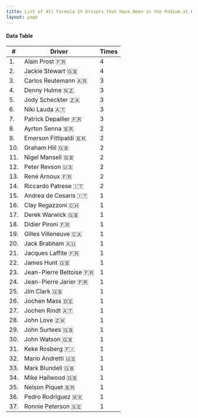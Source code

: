 ```yaml
---
title: List of All Formula 1® Drivers that Have Been in the Podium at Kyalami
layout: page
---
```


<canvas id="chart" width="400" height="180"></canvas>
<script>
var data = {
    "datasets": [
        {
            "backgroundColor": "#f3a935",
            "borderColor": "#f68639",
            "borderWidth": 1,
            "data": [
                4.0,
                4.0,
                3.0,
                3.0,
                3.0,
                3.0,
                3.0,
                2.0,
                2.0,
                2.0,
                2.0,
                2.0,
                2.0,
                2.0,
                1.0,
                1.0,
                1.0,
                1.0,
                1.0,
                1.0,
                1.0,
                1.0,
                1.0,
                1.0,
                1.0,
                1.0,
                1.0,
                1.0,
                1.0,
                1.0,
                1.0,
                1.0,
                1.0,
                1.0,
                1.0,
                1.0,
                1.0
            ],
            "label": "Times"
        }
    ],
    "labels": [
        "Alain Prost 🇫🇷",
        "Jackie Stewart 🇬🇧",
        "Carlos Reutemann 🇦🇷",
        "Denny Hulme 🇳🇿",
        "Jody Scheckter 🇿🇦",
        "Niki Lauda 🇦🇹",
        "Patrick Depailler 🇫🇷",
        "Ayrton Senna 🇧🇷",
        "Emerson Fittipaldi 🇧🇷",
        "Graham Hill 🇬🇧",
        "Nigel Mansell 🇬🇧",
        "Peter Revson 🇺🇸",
        "René Arnoux 🇫🇷",
        "Riccardo Patrese 🇮🇹",
        "Andrea de Cesaris 🇮🇹",
        "Clay Regazzoni 🇨🇭",
        "Derek Warwick 🇬🇧",
        "Didier Pironi 🇫🇷",
        "Gilles Villeneuve 🇨🇦",
        "Jack Brabham 🇦🇺",
        "Jacques Laffite 🇫🇷",
        "James Hunt 🇬🇧",
        "Jean-Pierre Beltoise 🇫🇷",
        "Jean-Pierre Jarier 🇫🇷",
        "Jim Clark 🇬🇧",
        "Jochen Mass 🇩🇪",
        "Jochen Rindt 🇦🇹",
        "John Love 🇿🇼",
        "John Surtees 🇬🇧",
        "John Watson 🇬🇧",
        "Keke Rosberg 🇫🇮",
        "Mario Andretti 🇺🇸",
        "Mark Blundell 🇬🇧",
        "Mike Hailwood 🇬🇧",
        "Nelson Piquet 🇧🇷",
        "Pedro Rodríguez 🇲🇽",
        "Ronnie Peterson 🇸🇪"
    ]
};
var options = {
  legend: {
    display: false
  },
  scales: {
    xAxes: [{
      ticks: {
        beginAtZero: true,
        maxRotation: 180
      }
    }],
    yAxes: [{
      ticks: {
        beginAtZero: true
      }
    }]
  }
};
new Chart("chart", {
    data: data,
    type: 'bar',
    options: options
});
</script>



#### Data Table

| # | Driver | Times |
|--|--|--|
| 1. | Alain Prost 🇫🇷 | 4 |
| 2. | Jackie Stewart 🇬🇧 | 4 |
| 3. | Carlos Reutemann 🇦🇷 | 3 |
| 4. | Denny Hulme 🇳🇿 | 3 |
| 5. | Jody Scheckter 🇿🇦 | 3 |
| 6. | Niki Lauda 🇦🇹 | 3 |
| 7. | Patrick Depailler 🇫🇷 | 3 |
| 8. | Ayrton Senna 🇧🇷 | 2 |
| 9. | Emerson Fittipaldi 🇧🇷 | 2 |
| 10. | Graham Hill 🇬🇧 | 2 |
| 11. | Nigel Mansell 🇬🇧 | 2 |
| 12. | Peter Revson 🇺🇸 | 2 |
| 13. | René Arnoux 🇫🇷 | 2 |
| 14. | Riccardo Patrese 🇮🇹 | 2 |
| 15. | Andrea de Cesaris 🇮🇹 | 1 |
| 16. | Clay Regazzoni 🇨🇭 | 1 |
| 17. | Derek Warwick 🇬🇧 | 1 |
| 18. | Didier Pironi 🇫🇷 | 1 |
| 19. | Gilles Villeneuve 🇨🇦 | 1 |
| 20. | Jack Brabham 🇦🇺 | 1 |
| 21. | Jacques Laffite 🇫🇷 | 1 |
| 22. | James Hunt 🇬🇧 | 1 |
| 23. | Jean-Pierre Beltoise 🇫🇷 | 1 |
| 24. | Jean-Pierre Jarier 🇫🇷 | 1 |
| 25. | Jim Clark 🇬🇧 | 1 |
| 26. | Jochen Mass 🇩🇪 | 1 |
| 27. | Jochen Rindt 🇦🇹 | 1 |
| 28. | John Love 🇿🇼 | 1 |
| 29. | John Surtees 🇬🇧 | 1 |
| 30. | John Watson 🇬🇧 | 1 |
| 31. | Keke Rosberg 🇫🇮 | 1 |
| 32. | Mario Andretti 🇺🇸 | 1 |
| 33. | Mark Blundell 🇬🇧 | 1 |
| 34. | Mike Hailwood 🇬🇧 | 1 |
| 35. | Nelson Piquet 🇧🇷 | 1 |
| 36. | Pedro Rodríguez 🇲🇽 | 1 |
| 37. | Ronnie Peterson 🇸🇪 | 1 |
